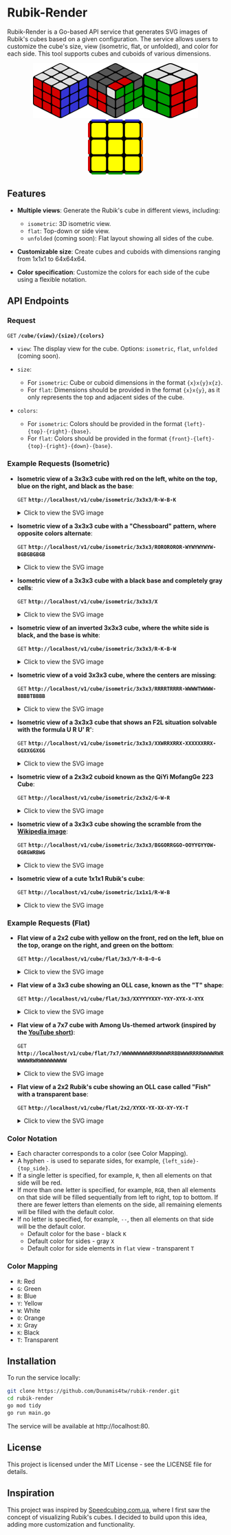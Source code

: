 # Rubik-Render

Rubik-Render is a Go-based API service that generates SVG images of Rubik's cubes based on a given configuration. The service allows users to customize the cube's size, view (isometric, flat, or unfolded), and color for each side. This tool supports cubes and cuboids of various dimensions.

<p align="center"><img src="./examples/1.svg" width="128" height="128" /><img src="./examples/7.svg" width="128" height="128" /><img src="./examples/8.svg" width="128" height="128" /><img src="./examples/2.svg" width="128" height="128" /></p>

## Features

- **Multiple views**: Generate the Rubik's cube in different views, including:
  - `isometric`: 3D isometric view.
  - `flat`: Top-down or side view.
  - `unfolded` (coming soon): Flat layout showing all sides of the cube.

- **Customizable size**: Create cubes and cuboids with dimensions ranging from 1x1x1 to 64x64x64.

- **Color specification**: Customize the colors for each side of the cube using a flexible notation.

## API Endpoints

### Request

`GET` **`/cube/{view}/{size}/{colors}`**

- `view`: The display view for the cube. Options: `isometric`, `flat`, `unfolded` (coming soon).
- `size`:
  - For `isometric`: Cube or cuboid dimensions in the format `{x}x{y}x{z}`.
  - For `flat`: Dimensions should be provided in the format `{x}x{y}`, as it only represents the top and adjacent sides of the cube.

- `colors`:
  - For `isometric`: Colors should be provided in the format `{left}-{top}-{right}-{base}`.
  - For `flat`: Colors should be provided in the format `{front}-{left}-{top}-{right}-{down}-{base}`.

### Example Requests (Isometric)

- **Isometric view of a 3x3x3 cube with red on the left, white on the top, blue on the right, and black as the base**:

  `GET` **`http://localhost/v1/cube/isometric/3x3x3/R-W-B-K`**

  <details><summary>Click to view the SVG image</summary><p align="center"><img src="./examples/1.svg" width="512" height="512" /></p></details>

- **Isometric view of a 3x3x3 cube with a "Chessboard" pattern, where opposite colors alternate**:

  `GET` **`http://localhost/v1/cube/isometric/3x3x3/ROROROROR-WYWYWYWYW-BGBGBGBGB`**

  <details><summary>Click to view the SVG image</summary><p align="center"><img src="./examples/3.svg" width="512" height="512" /></p></details>

- **Isometric view of a 3x3x3 cube with a black base and completely gray cells**:

  `GET` **`http://localhost/v1/cube/isometric/3x3x3/X`**

  <details><summary>Click to view the SVG image</summary><p align="center"><img src="./examples/4.svg" width="512" height="512" /></p></details>

- **Isometric view of an inverted 3x3x3 cube, where the white side is black, and the base is white**:

  `GET` **`http://localhost/v1/cube/isometric/3x3x3/R-K-B-W`**

  <details><summary>Click to view the SVG image</summary><p align="center"><img src="./examples/5.svg" width="512" height="512" /></p></details>

- **Isometric view of a void 3x3x3 cube, where the centers are missing**:

  `GET` **`http://localhost/v1/cube/isometric/3x3x3/RRRRTRRRR-WWWWTWWWW-BBBBTBBBB`**

  <details><summary>Click to view the SVG image</summary><p align="center"><img src="./examples/6.svg" width="512" height="512" /></p></details>

- **Isometric view of a 3x3x3 cube that shows an F2L situation solvable with the formula U R U' R'**:

  `GET` **`http://localhost/v1/cube/isometric/3x3x3/XXWRRXRRX-XXXXXXRRX-GGXXGGXGG`**

  <details><summary>Click to view the SVG image</summary><p align="center"><img src="./examples/7.svg" width="512" height="512" /></p></details>

- **Isometric view of a 2x3x2 cuboid known as the QiYi MofangGe 223 Cube**:

  `GET` **`http://localhost/v1/cube/isometric/2x3x2/G-W-R`**

  <details><summary>Click to view the SVG image</summary><p align="center"><img src="./examples/8.svg" width="512" height="512" /></p></details>

- **Isometric view of a 3x3x3 cube showing the scramble from the [Wikipedia image](https://en.wikipedia.org/wiki/Rubik%27s_Cube#/media/File:Scrumbled_Rubik's_Cube.jpg)**:

  `GET` **`http://localhost/v1/cube/isometric/3x3x3/BGGORRGGO-OOYYGYYOW-OGRGWRBWG`**

  <details><summary>Click to view the SVG image</summary><p align="center"><img src="./examples/9.svg" width="512" height="512" /></p></details>

- **Isometric view of a cute 1x1x1 Rubik's cube**:

  `GET` **`http://localhost/v1/cube/isometric/1x1x1/R-W-B`**

  <details><summary>Click to view the SVG image</summary><p align="center"><img src="./examples/13.svg" width="128" height="128" /></p></details>

### Example Requests (Flat)

- **Flat view of a 2x2 cube with yellow on the front, red on the left, blue on the top, orange on the right, and green on the bottom**:

  `GET` **`http://localhost/v1/cube/flat/3x3/Y-R-B-O-G`**
  
  <details><summary>Click to view the SVG image</summary><p align="center"><img src="./examples/2.svg" width="512" height="512" /></p></details>

- **Flat view of a 3x3 cube showing an OLL case, known as the "T" shape**:

  `GET` **`http://localhost/v1/cube/flat/3x3/XXYYYYXXY-YXY-XYX-X-XYX`**

  <details><summary>Click to view the SVG image</summary><p align="center"><img src="./examples/10.svg" width="512" height="512" /></p></details>

- **Flat view of a 7x7 cube with Among Us-themed artwork (inspired by the [YouTube short](https://youtube.com/shorts/tqdcjIoi75Q))**:

  `GET` **`http://localhost/v1/cube/flat/7x7/WWWWWWWWWRRRWWWRRBBWWWRRRRWWWWRWRWWWWRWRWWWWWWWWW`**

  <details><summary>Click to view the SVG image</summary><p align="center"><img src="./examples/11.svg" width="512" height="512" /></p></details>

- **Flat view of a 2x2 Rubik's cube showing an OLL case called "Fish" with a transparent base**:

  `GET` **`http://localhost/v1/cube/flat/2x2/XYXX-YX-XX-XY-YX-T`**

  <details><summary>Click to view the SVG image</summary><p align="center"><img src="./examples/12.svg" width="512" height="512" /></p></details>

### Color Notation

- Each character corresponds to a color (see Color Mapping).
- A hyphen `-` is used to separate sides, for example, `{left_side}-{top_side}`.
- If a single letter is specified, for example, `R`, then all elements on that side will be red.
- If more than one letter is specified, for example, `RGB`, then all elements on that side will be filled sequentially from left to right, top to bottom. If there are fewer letters than elements on the side, all remaining elements will be filled with the default color.
- If no letter is specified, for example, `--`, then all elements on that side will be the default color.
  - Default color for the base - black `K`
  - Default color for sides - gray `X`
  - Default color for side elements in `flat` view - transparent `T`

### Color Mapping

- `R`: Red
- `G`: Green
- `B`: Blue
- `Y`: Yellow
- `W`: White
- `O`: Orange
- `X`: Gray
- `K`: Black
- `T`: Transparent

## Installation

To run the service locally:

```bash
git clone https://github.com/Dunamis4tw/rubik-render.git
cd rubik-render
go mod tidy
go run main.go
```

The service will be available at http://localhost:80.

## License

This project is licensed under the MIT License - see the LICENSE file for details.

## Inspiration

This project was inspired by [Speedcubing.com.ua](https://speedcubing.com.ua), where I first saw the concept of visualizing Rubik's cubes. I decided to build upon this idea, adding more customization and functionality.
